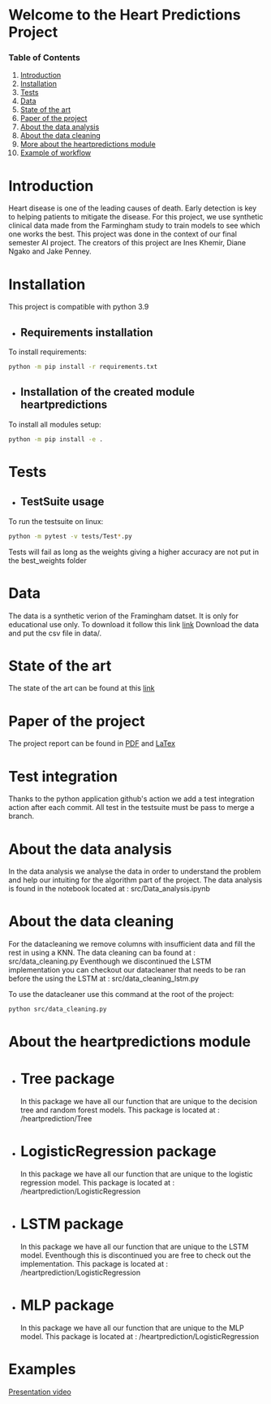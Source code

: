 # Welcome to the Heart Predictions Project

<!--You can use the [editor on GitHub](https://github.com/Dianevera/heart-prediction/edit/gh-pages/index.md) to maintain and preview the content for your website in Markdown files.-->

### Table of Contents
1. [Introduction](#Introduction)
2. [Installation](#Installation)
3. [Tests](#Tests)
4. [Data](#Data)
5. [State of the art](#State-of-the-art)
6. [Paper of the project](#Paper-of-the-project)
7. [About the data analysis](#About-the-data-analysis)
8. [About the data cleaning](#About-the-data-cleaning)
9. [More about the heartpredictions module](#More-about-the-heartpredictions-module)
10. [Example of workflow](#Example-of-workflow)


# Introduction
Heart disease is one of the leading causes of death. Early detection is key to helping patients to mitigate the disease. For this project, we use synthetic clinical data made from the Farmingham study to train models to see which one works the best. This project was done in the context of our final semester AI project. The creators of this project are Ines Khemir, Diane Ngako and Jake Penney.

# Installation
This project is compatible with python 3.9
* ## Requirements installation
To install requirements:
```sh
python -m pip install -r requirements.txt
```

* ## Installation of the created module heartpredictions
To install all modules setup:
```sh
python -m pip install -e .
```

# Tests
* ## TestSuite usage 
To run the testsuite on linux: 
```sh
python -m pytest -v tests/Test*.py
```

Tests will fail as long as the weights giving a higher accuracy are not put in the best_weights folder

# Data  
The data is a synthetic verion of the Framingham datset. It is only for educational use only. To download it follow this link <a href="https://www.dropbox.com/s/dyazza8xhfjjcx3/frmgham2.csv?dl=0" target="_top">link</a>
Download the data and put the csv file in data/.

# State of the art
The state of the art can be found at this <a href="https://www.dropbox.com/scl/fi/wt7suf37wg0n0s8wusnig/Study-of-posibilities.pptx?dl=0&rlkey=vni0fuk736trjp39ob8ebfqvz" target="_top">link</a>

# Paper of the project
The project report can be found in <a href="www.dropbox.com/s/52id1lqvinhp5bt/Heart_Predictions.pdf?dl=0" target="_top">PDF</a> and <a href="https://www.dropbox.com/s/4cerqlftwekyl2o/Heart%20Predictions.zip?dl=0" target="_top">LaTex</a>

# Test integration
Thanks to the python application github's action we add a test integration action after each commit. 
  All test in the testsuite must be pass to merge a branch.
  
# About the data analysis
In the data analysis we analyse the data in order to understand the problem and help our intuiting for the algorithm part of the project.
The data analysis is found in the notebook located at : src/Data_analysis.ipynb

# About the data cleaning
For the datacleaning we remove columns with insufficient data and fill the rest in using a KNN.
The data cleaning can ba found at : src/data_cleaning.py
Eventhough we discontinued the LSTM implementation you can checkout our datacleaner that needs to be ran before the using the LSTM at : src/data_cleaning_lstm.py

To use the datacleaner use this command at the root of the project:
```sh
python src/data_cleaning.py
```

# About the heartpredictions module

* # Tree package
	In this package we have all our function that are unique to the decision tree and random forest models. This package is located at : /heartprediction/Tree

* # LogisticRegression package
	In this package we have all our function that are unique to the logistic regression model. This package is located at : /heartprediction/LogisticRegression

* # LSTM package
	In this package we have all our function that are unique to the LSTM model. Eventhough this is discontinued you are free to check out the implementation. This package is located at : /heartprediction/LogisticRegression

* # MLP package
	In this package we have all our function that are unique to the MLP model. This package is located at : /heartprediction/LogisticRegression

# Examples
<a href="https://youtu.be/n01OsuZs47E" target="_top">Presentation video</a>
